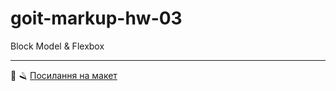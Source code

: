 # goit-markup-hw-03
 Block Model & Flexbox

---

💈 🪒
[Посилання на макет](https://www.figma.com/file/B1m2uk25m1eAgroESAuM2g)
